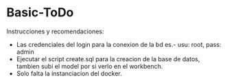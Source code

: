# Basic-ToDo

Instrucciones y recomendaciones:
- Las credenciales del login para la conexion de la bd es.- usu: root, pass: admin
- Ejecutar el script create.sql para la creacion de la base de datos, tambien subi el model por si verlo en el workbench.
- Solo falta la instanciacion del docker.
